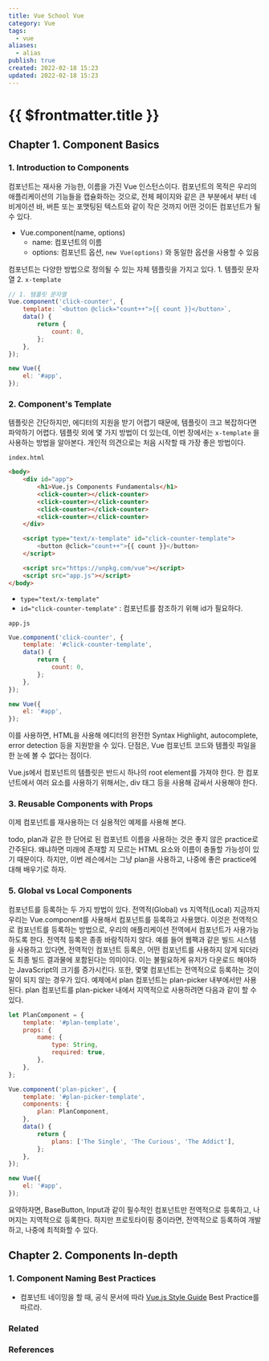 ```yaml
---
title: Vue School Vue
category: Vue
tags:
  - vue
aliases:
  - alias
publish: true
created: 2022-02-18 15:23
updated: 2022-02-18 15:23
---
```


# {{ $frontmatter.title }}

## Chapter 1. Component Basics

### 1. Introduction to Components

컴포넌트는 재사용 가능한, 이름을 가진 Vue 인스턴스이다.
컴포넌트의 목적은 우리의 애플리케이션의 기능들을 캡슐화하는 것으로, 전체 페이지와 같은 큰 부분에서 부터 네비게이션 바, 버튼 또는 포맷팅된 텍스트와 같이 작은 것까지 어떤 것이든 컴포넌트가 될 수 있다.

- Vue.component(name, options)
  - name: 컴포넌트의 이름
  - options: 컴포넌트 옵션, `new Vue(options)` 와 동일한 옵션을 사용할 수 있음

컴포넌트는 다양한 방법으로 정의될 수 있는 자체 템플릿을 가지고 있다. 1. 템플릿 문자열 2. `x-template`

```js
// 1. 템플릿 문자열
Vue.component('click-counter', {
	template: `<button @click="count++">{{ count }}</button>`,
	data() {
		return {
			count: 0,
		};
	},
});

new Vue({
	el: '#app',
});
```

### 2. Component's Template

템플릿은 간단하지만, 에디터의 지원을 받기 어렵기 때문에, 템플릿이 크고 복잡하다면 파악하기 어렵다.
템플릿 외에 몇 가지 방법이 더 있는데, 이번 장에서는 `x-template` 을 사용하는 방법을 알아본다. 개인적 의견으로는 처음 시작할 때 가장 좋은 방법이다.

`index.html`

```html
<body>
	<div id="app">
		<h1>Vue.js Components Fundamentals</h1>
		<click-counter></click-counter>
		<click-counter></click-counter>
		<click-counter></click-counter>
		<click-counter></click-counter>
	</div>

	<script type="text/x-template" id="click-counter-template">
		<button @click="count++">{{ count }}</button>
	</script>

	<script src="https://unpkg.com/vue"></script>
	<script src="app.js"></script>
</body>
```

- `type="text/x-template"`
- `id="click-counter-template"` : 컴포넌트를 참조하기 위해 id가 필요하다.

`app.js`

```js
Vue.component('click-counter', {
	template: '#click-counter-template',
	data() {
		return {
			count: 0,
		};
	},
});

new Vue({
	el: '#app',
});
```

이를 사용하면, HTML을 사용해 에디터의 완전한 Syntax Highlight, autocomplete, error detection 등을 지원받을 수 있다.
단점은, Vue 컴포넌트 코드와 템플릿 파일을 한 눈에 볼 수 없다는 점이다.

Vue.js에서 컴포넌트의 템플릿은 반드시 하나의 root element를 가져야 한다.
한 컴포넌트에서 여러 요소를 사용하기 위해서는, div 태그 등을 사용해 감싸서 사용해야 한다.

### 3. Reusable Components with Props

이제 컴포넌트를 재사용하는 더 실용적인 예제를 사용해 본다.

todo, plan과 같은 한 단어로 된 컴포넌트 이름을 사용하는 것은 좋지 않은 practice로 간주된다. 왜냐하면 미래에 존재할 지 모르는 HTML 요소와 이름이 충돌할 가능성이 있기 때문이다.
하지만, 이번 레슨에서는 그냥 plan을 사용하고, 나중에 좋은 practice에 대해 배우기로 하자.

### 5. Global vs Local Components

컴포넌트를 등록하는 두 가지 방법이 있다. 전역적(Global) vs 지역적(Local)
지금까지 우리는 Vue.component를 사용해서 컴포넌트를 등록하고 사용했다.
이것은 전역적으로 컴포넌트를 등록하는 방법으로, 우리의 애플리케이션 전역에서 컴포넌트가 사용가능하도록 한다.
전역적 등록은 종종 바람직하지 않다. 예를 들어 웹팩과 같은 빌드 시스템을 사용하고 있다면, 전역적인 컴포넌트 등록은, 어떤 컴포넌트를 사용하지 않게 되더라도 최종 빌드 결과물에 포함된다는 의미이다.
이는 불필요하게 유저가 다운로드 해야하는 JavaScript의 크기를 증가시킨다.
또한, 몇몇 컴포넌트는 전역적으로 등록하는 것이 말이 되지 않는 경우가 있다. 예제에서 plan 컴포넌트는 plan-picker 내부에서만 사용된다.
plan 컴포넌트를 plan-picker 내에서 지역적으로 사용하려면 다음과 같이 할 수 있다.

```js
let PlanComponent = {
	template: '#plan-template',
	props: {
		name: {
			type: String,
			required: true,
		},
	},
};

Vue.component('plan-picker', {
	template: '#plan-picker-template',
	components: {
		plan: PlanComponent,
	},
	data() {
		return {
			plans: ['The Single', 'The Curious', 'The Addict'],
		};
	},
});

new Vue({
	el: '#app',
});
```

요약하자면, BaseButton, Input과 같이 필수적인 컴포넌트만 전역적으로 등록하고, 나머지는 지역적으로 등록한다. 하지만 프로토타이핑 중이라면, 전역적으로 등록하여 개발하고, 나중에 최적화할 수 있다.

## Chapter 2. Components In-depth

### 1. Component Naming Best Practices

- 컴포넌트 네이밍을 할 때, 공식 문서에 따라 [Vue.js Style Guide](https://vuejs.org/v2/style-guide/) Best Practice를 따르라.

### Related

### References
